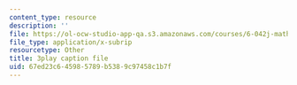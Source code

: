 ```yaml
---
content_type: resource
description: ''
file: https://ol-ocw-studio-app-qa.s3.amazonaws.com/courses/6-042j-mathematics-for-computer-science-fall-2010/67ed23c645985789b5389c97458c1b7f_5RSMLgy06Ew.vtt
file_type: application/x-subrip
resourcetype: Other
title: 3play caption file
uid: 67ed23c6-4598-5789-b538-9c97458c1b7f
---
```

